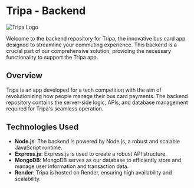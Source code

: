 # Tripa - Backend

![Tripa Logo](tripa_logo.png)

Welcome to the backend repository for Tripa, the innovative bus card app designed to streamline your commuting experience. This backend is a crucial part of our comprehensive solution, providing the necessary functionality to support the Tripa app.

## Overview

Tripa is an app developed for a tech competition with the aim of revolutionizing how people manage their bus card payments. The backend repository contains the server-side logic, APIs, and database management required for Tripa's seamless operation.

## Technologies Used

- **Node.js**: The backend is powered by Node.js, a robust and scalable JavaScript runtime.
- **Express.js**: Express.js is used to create a robust API structure.
- **MongoDB**: MongoDB serves as our database to efficiently store and manage user information and transaction data.
- **Render**: Tripa is hosted on Render, ensuring high availability and scalability.

